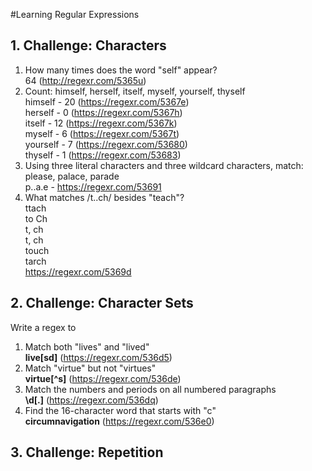 #Learning Regular Expressions
     
## 1. Challenge: Characters
1. How many times does the word "self" appear? <br />
    64 (http://regexr.com/5365u)
1. Count: himself, herself, itself, myself, yourself, thyself <br />
    himself - 20 (https://regexr.com/5367e) <br />
    herself - 0 (https://regexr.com/5367h) <br />
    itself - 12 (https://regexr.com/5367k) <br />
    myself - 6 (https://regexr.com/5367t) <br />
    yourself - 7 (https://regexr.com/53680) <br />
    thyself - 1 (https://regexr.com/53683) <br />
1. Using three literal characters and three wildcard characters, match: please, palace, parade <br />
    p..a.e - https://regexr.com/53691
1. What matches /t..ch/ besides "teach"? <br />
    ttach <br />
    to Ch <br />
    t, ch <br />
    t, ch <br />
    touch <br />
    tarch <br />
    https://regexr.com/5369d

## 2. Challenge: Character Sets
Write a regex to
1. Match both "lives" and "lived" <br />
   **live[sd]** (https://regexr.com/536d5)
1. Match "virtue" but not "virtues" <br />
    **virtue[^s]** (https://regexr.com/536de)
1. Match the numbers and periods on all numbered paragraphs <br />
    **\d[.]** (https://regexr.com/536dq)
1. Find the 16-character word that starts with "c" <br />
    **circumnavigation** (https://regexr.com/536e0)

## 3. Challenge: Repetition





































